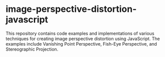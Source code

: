 # image-perspective-distortion-javascript
This repository contains code examples and implementations of various techniques for creating image perspective distortion using JavaScript. The examples include Vanishing Point Perspective, Fish-Eye Perspective, and Stereographic Projection.
